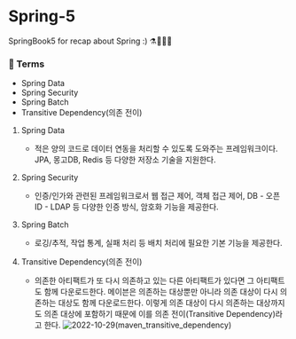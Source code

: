 # Spring-5
SpringBook5 for recap about Spring :) ⚗🧪🍃🌺

### 📝 Terms
  - Spring Data
  - Spring Security
  - Spring Batch
  - Transitive Dependency(의존 전이)

  1. Spring Data
     - 적은 양의 코드로 데이터 연동을 처리할 수 있도록 도와주는 프레임워크이다. JPA, 몽고DB, Redis 등 다양한 저장소 기술을 지원한다.

  2. Spring Security
     - 인증/인가와 관련된 프레임워크로서 웹 접근 제어, 객체 접근 제어, DB - 오픈 ID - LDAP 등
     다양한 인증 방식, 암호화 기능을 제공한다.
  
  3. Spring Batch
     - 로깅/추적, 작업 통계, 실패 처리 등 배치 처리에 필요한 기본 기능을 제공한다.

  4. Transitive Dependency(의존 전이)
     - 의존한 아티팩트가 또 다시 의존하고 있는 다른 아티팩트가 있다면 그 아티팩트도 함께 다운로드한다. 메이븐은 의존하는 대상뿐만 아니라 의존 대상이 다시 의존하는 대상도 함께 다운로드한다. 이렇게 의존 대상이 다시 의존하는 대상까지도 의존 대상에 포함하기 때문에 이를 의존 전이(Transitive Dependency)라고 한다.
     ![2022-10-29(maven_transitive_dependency)](https://user-images.githubusercontent.com/96904103/198826847-c2e86e92-f4d0-4051-b339-63ead228add5.png)

